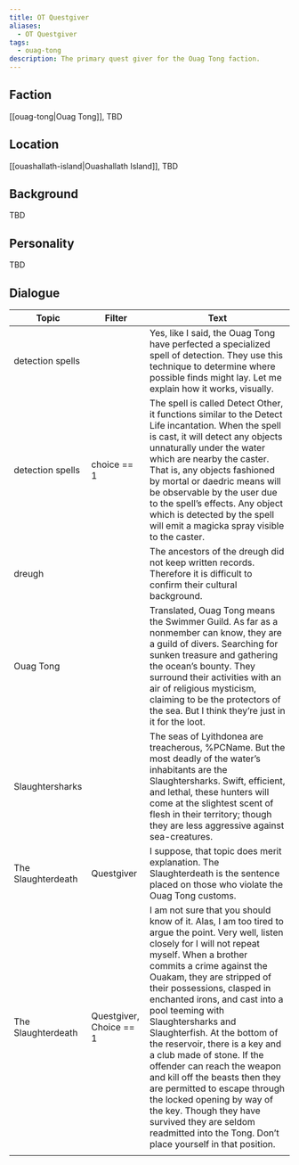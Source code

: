 ```yaml
---
title: OT Questgiver
aliases:
  - OT Questgiver
tags:
  - ouag-tong
description: The primary quest giver for the Ouag Tong faction.
---
```

## Faction
[[ouag-tong|Ouag Tong]], TBD
## Location
[[ouashallath-island|Ouashallath Island]], TBD
## Background
TBD
## Personality
TBD
## Dialogue

| Topic              | Filter                  | Text                                                                                                                                                                                                                                                                                                                                                                                                                                                                                                                                                                                                                                                                    |
| ------------------ | ----------------------- | ----------------------------------------------------------------------------------------------------------------------------------------------------------------------------------------------------------------------------------------------------------------------------------------------------------------------------------------------------------------------------------------------------------------------------------------------------------------------------------------------------------------------------------------------------------------------------------------------------------------------------------------------------------------------- |
| detection spells   |                         | Yes, like I said, the Ouag Tong have perfected a specialized spell of detection. They use this technique to determine where possible finds might lay. Let me explain how it works, visually.                                                                                                                                                                                                                                                                                                                                                                                                                                                                            |
| detection spells   | choice == 1             | The spell is called Detect Other, it functions similar to the Detect Life incantation. When the spell is cast, it will detect any objects unnaturally under the water which are nearby the caster. That is, any objects fashioned by mortal or daedric means will be observable by the user due to the spell’s effects. Any object which is detected by the spell will emit a magicka spray visible to the caster.                                                                                                                                                                                                                                                      |
| dreugh             |                         | The ancestors of the dreugh did not keep written records. Therefore it is difficult to confirm their cultural background.                                                                                                                                                                                                                                                                                                                                                                                                                                                                                                                                               |
| Ouag Tong          |                         | Translated, Ouag Tong means the Swimmer Guild. As far as a nonmember can know, they are a guild of divers. Searching for sunken treasure and gathering the ocean’s bounty. They surround their activities with an air of religious mysticism, claiming to be the protectors of the sea. But I think they’re just in it for the loot.                                                                                                                                                                                                                                                                                                                                    |
| Slaughtersharks    |                         | The seas of Lyithdonea are treacherous, %PCName. But the most deadly of the water’s inhabitants are the Slaughtersharks. Swift, efficient, and lethal, these hunters will come at the slightest scent of flesh in their territory; though they are less aggressive against sea-creatures.                                                                                                                                                                                                                                                                                                                                                                               |
| The Slaughterdeath | Questgiver              | I suppose, that topic does merit explanation. The Slaughterdeath is the sentence placed on those who violate the Ouag Tong customs.                                                                                                                                                                                                                                                                                                                                                                                                                                                                                                                                     |
| The Slaughterdeath | Questgiver, Choice == 1 | I am not sure that you should know of it. Alas, I am too tired to argue the point. Very well, listen closely for I will not repeat myself. When a brother commits a crime against the Ouakam, they are stripped of their possessions, clasped in enchanted irons, and cast into a pool teeming with Slaughtersharks and Slaughterfish. At the bottom of the reservoir, there is a key and a club made of stone. If the offender can reach the weapon and kill off the beasts then they are permitted to escape through the locked opening by way of the key. Though they have survived they are seldom readmitted into the Tong. Don’t place yourself in that position. |
|                    |                         |                                                                                                                                                                                                                                                                                                                                                                                                                                                                                                                                                                                                                                                                         |

